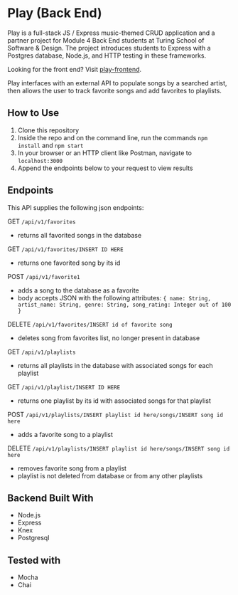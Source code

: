 # Play (Back End)

Play is a full-stack JS / Express music-themed CRUD application and a partner project for Module 4 Back End students at Turing School of Software & Design. The project introduces students to Express with a Postgres database, Node.js, and HTTP testing in these frameworks.
 
 Looking for the front end? Visit [play-frontend](https://github.com/BeccaHyland/play-frontend).
 
 Play interfaces with an external API to populate songs by a searched artist, then allows the user to track favorite songs and add favorites to playlists.
 
 ## How to Use
1. Clone this repository
2. Inside the repo and on the command line, run the commands `npm install` and `npm start`
3. In your browser or an HTTP client like Postman, navigate to `localhost:3000`
4. Append the endpoints below to your request to view results
 
 ## Endpoints
 This API supplies the following json endpoints:
 
 GET `/api/v1/favorites`
 * returns all favorited songs in the database
 
 GET `/api/v1/favorites/INSERT ID HERE`
 * returns one favorited song by its id
 
 POST `/api/v1/favorite1`
 * adds a song to the database as a favorite
 * body accepts JSON with the following attributes:
 `{ name: String, artist_name: String, genre: String, song_rating: Integer out of 100 }`
 
 DELETE `/api/v1/favorites/INSERT id of favorite song`
 * deletes song from favorites list, no longer present in database
 
 GET `/api/v1/playlists`
 * returns all playlists in the database with associated songs for each playlist
 
 GET `/api/v1/playlist/INSERT ID HERE`
 * returns one playlist by its id with associated songs for that playlist

 POST `/api/v1/playlists/INSERT playlist id here/songs/INSERT song id here`
 * adds a favorite song to a playlist

DELETE `/api/v1/playlists/INSERT playlist id here/songs/INSERT song id here`
* removes favorite song from a playlist
* playlist is not deleted from database or from any other playlists

 ## Backend Built With
 * Node.js
 * Express
 * Knex
 * Postgresql
 
 ## Tested with 
 * Mocha
 * Chai
